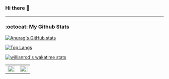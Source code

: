 ### Hi there 👋

<!--
**songkg7/songkg7** is a ✨ _special_ ✨ repository because its `README.md` (this file) appears on your GitHub profile.

Here are some ideas to get you started:

- 🔭 I’m currently working on ...
- 🌱 I’m currently learning ...
- 👯 I’m looking to collaborate on ...
- 🤔 I’m looking for help with ...
- 💬 Ask me about ...
- 📫 How to reach me: ...
- 😄 Pronouns: ...
- ⚡ Fun fact: ...
-->

---

### :octocat: My Github Stats

[![Anurag's GitHub stats](https://github-readme-stats.vercel.app/api?username=songkg7&count_private=true&show_icons=true&theme=highcontrast)](https://github.com/anuraghazra/github-readme-stats)

[![Top Langs](https://github-readme-stats.vercel.app/api/top-langs/?username=songkg7&layout=compact)](https://github.com/anuraghazra/github-readme-stats)

[![willianrod's wakatime stats](https://github-readme-stats.vercel.app/api/wakatime?username=Haril&layout=compact)](https://github.com/anuraghazra/github-readme-stats)

<table id="stats">
    <tr>
        <td valign="top" width="50%">
            <img src="https://github-readme-stats.vercel.app/api?username=songkg7&show_icons=true&count_private=true&hide_border=true" align="left" style="width: 100%" />
        </td>
        <td valign="top" width="50%">
            <img src="https://github-readme-stats.vercel.app/api/top-langs/?username=songkg7&hide_border=true&layout=compact" align="left" style="width: 100%" />
        </td>
    </tr>
</table>
